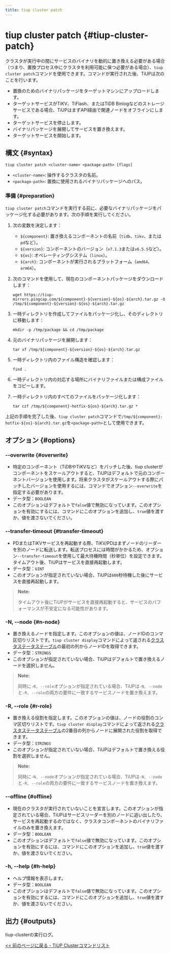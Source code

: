 ```yaml
---
title: tiup cluster patch
---
```


# tiup cluster patch {#tiup-cluster-patch}

クラスタが実行中の間にサービスのバイナリを動的に置き換える必要がある場合（つまり、置換プロセス中にクラスタを利用可能に保つ必要がある場合）、`tiup cluster patch`コマンドを使用できます。コマンドが実行された後、TiUPは次のことを行います。

- 置換のためのバイナリパッケージをターゲットマシンにアップロードします。
- ターゲットサービスがTiKV、TiFlash、またはTiDB Binlogなどのストレージサービスである場合、TiUPはまずAPI経由で関連ノードをオフラインにします。
- ターゲットサービスを停止します。
- バイナリパッケージを展開してサービスを置き換えます。
- ターゲットサービスを開始します。

## 構文 {#syntax}

```shell
tiup cluster patch <cluster-name> <package-path> [flags]
```

- `<cluster-name>`: 操作するクラスタの名前。
- `<package-path>`: 置換に使用されるバイナリパッケージへのパス。

### 準備 {#preparation}

`tiup cluster patch`コマンドを実行する前に、必要なバイナリパッケージをパッケージ化する必要があります。次の手順を実行してください。

1. 次の変数を決定します：

   - `${component}`: 置き換えるコンポーネントの名前（`tidb`、`tikv`、または`pd`など）。
   - `${version}`: コンポーネントのバージョン（`v7.1.3`または`v6.5.5`など）。
   - `${os}`: オペレーティングシステム（`linux`）。
   - `${arch}`: コンポーネントが実行されるプラットフォーム（`amd64`、`arm64`）。

2. 次のコマンドを使用して、現在のコンポーネントパッケージをダウンロードします：

   ```shell
   wget https://tiup-mirrors.pingcap.com/${component}-${version}-${os}-${arch}.tar.gz -O /tmp/${component}-${version}-${os}-${arch}.tar.gz
   ```

3. 一時ディレクトリを作成してファイルをパッケージ化し、そのディレクトリに移動します：

   ```shell
   mkdir -p /tmp/package && cd /tmp/package
   ```

4. 元のバイナリパッケージを展開します：

   ```shell
   tar xf /tmp/${component}-${version}-${os}-${arch}.tar.gz
   ```

5. 一時ディレクトリ内のファイル構造を確認します：

   ```shell
   find .
   ```

6. 一時ディレクトリ内の対応する場所にバイナリファイルまたは構成ファイルをコピーします。

7. 一時ディレクトリ内のすべてのファイルをパッケージ化します：

   ```shell
   tar czf /tmp/${component}-hotfix-${os}-${arch}.tar.gz *
   ```

上記の手順を完了した後、`tiup cluster patch`コマンドで`/tmp/${component}-hotfix-${os}-${arch}.tar.gz`を`<package-path>`として使用できます。

## オプション {#options}

### --overwrite {#overwrite}

- 特定のコンポーネント（TiDBやTiKVなど）をパッチした後、tiup clusterがコンポーネントをスケールアウトすると、TiUPはデフォルトで元のコンポーネントバージョンを使用します。将来クラスタがスケールアウトする際にパッチしたバージョンを使用するには、コマンドでオプション`--overwrite`を指定する必要があります。
- データ型：`BOOLEAN`
- このオプションはデフォルトで`false`値で無効になっています。このオプションを有効にするには、コマンドにこのオプションを追加し、`true`値を渡すか、値を渡さないでください。

### --transfer-timeout {#transfer-timeout}

- PDまたはTiKVサービスを再起動する際、TiKV/PDはまずノードのリーダーを別のノードに転送します。転送プロセスには時間がかかるため、オプション`--transfer-timeout`を使用して最大待機時間（秒単位）を設定できます。タイムアウト後、TiUPはサービスを直接再起動します。
- データ型：`UINT`
- このオプションが指定されていない場合、TiUPは`600`秒待機した後にサービスを直接再起動します。

> **Note:**
>
> タイムアウト後にTiUPがサービスを直接再起動すると、サービスのパフォーマンスが不安定になる可能性があります。

### -N, --node {#n-node}

- 置き換えるノードを指定します。このオプションの値は、ノードIDのコンマ区切りリストです。`tiup cluster display`コマンドによって返される[クラスタステータステーブル](/tiup/tiup-component-cluster-display.md)の最初の列からノードIDを取得できます。
- データ型：`STRINGS`
- このオプションが指定されていない場合、TiUPはデフォルトで置き換えるノードを選択しません。

> **Note:**
>
> 同時に`-R, --role`オプションが指定されている場合、TiUPは`-N, --node`と`-R, --role`の両方の要件に一致するサービスノードを置き換えます。

### -R, --role {#r-role}

- 置き換える役割を指定します。このオプションの値は、ノードの役割のコンマ区切りリストです。`tiup cluster display`コマンドによって返される[クラスタステータステーブル](/tiup/tiup-component-cluster-display.md)の2番目の列からノードに展開された役割を取得できます。
- データ型：`STRINGS`
- このオプションが指定されていない場合、TiUPはデフォルトで置き換える役割を選択しません。

> **Note:**
>
> 同時に`-N, --node`オプションが指定されている場合、TiUPは`-N, --node`と`-R, --role`の両方の要件に一致するサービスノードを置き換えます。

### --offline {#offline}

- 現在のクラスタが実行されていないことを宣言します。このオプションが指定されている場合、TiUPはサービスリーダーを別のノードに追い出したり、サービスを再起動するのではなく、クラスタコンポーネントのバイナリファイルのみを置き換えます。
- データ型：`BOOLEAN`
- このオプションはデフォルトで`false`値で無効になっています。このオプションを有効にするには、コマンドにこのオプションを追加し、`true`値を渡すか、値を渡さないでください。

### -h, --help {#h-help}

- ヘルプ情報を表示します。
- データ型：`BOOLEAN`
- このオプションはデフォルトで`false`値で無効になっています。このオプションを有効にするには、コマンドにこのオプションを追加し、`true`値を渡すか、値を渡さないでください。

## 出力 {#outputs}

tiup-clusterの実行ログ。

[<< 前のページに戻る - TiUP Clusterコマンドリスト](/tiup/tiup-component-cluster.md#command-list)
